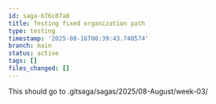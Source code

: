```yaml
---
id: saga-b76c87a8
title: Testing fixed organization path
type: testing
timestamp: '2025-08-16T00:39:43.740574'
branch: main
status: active
tags: []
files_changed: []
---
```


This should go to .gitsaga/sagas/2025/08-August/week-03/